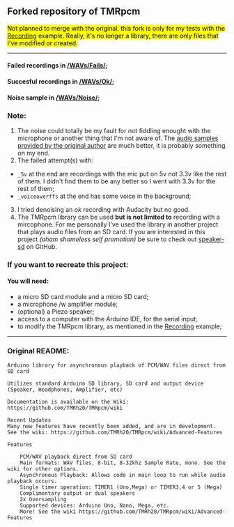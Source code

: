 ## Forked repository of TMRpcm

<mark>Not planned to merge with the original, this fork is only for my tests with the [Recording](https://github.com/sabinM1/TMRpcm/blob/master/examples/xtraFeatures/Recording/Recording.ino) example. Really, it's no longer a library, there are only files that I've modified or created.</mark>

---

#### Failed recordings in [/WAVs/Fails/](https://github.com/sabinM1/TMRpcm/tree/master/WAVs/Fails);
#### Succesful recordings in [/WAVs/Ok/](https://github.com/sabinM1/TMRpcm/tree/master/WAVs/Fails);
#### Noise sample in [/WAVs/Noise/](https://github.com/sabinM1/TMRpcm/tree/master/WAVs/Noise);

### Note:
1. The noise could totally be my fault for not fiddling enought with the microphone or another thing that I'm not aware of. The [audio samples provided by the original author](https://github.com/sabinM1/TMRpcm/tree/master/original_audio_samples) are much better, it is probably something on my end.
2. The failed attempt(s) with:
 - ```_5v``` at the end are recordings with the mic put on 5v not 3.3v like the rest of them. I didn't find them to be any better so I went with 3.3v for the rest of them;
 - ```_voiceoverffs``` at the end has some voice in the background;
3. I tried denoising an *ok* recording with Audacity but no good.
4. The TMRpcm library can be used <b>but is not limited to</b> recording with a mircophone. For me personally I've used the library in another project that plays audio files from an SD card. If you are interested in this project *(aham shameless self promotion)* be sure to check out [speaker-sd](https://github.com/sabinM1/speaker-sd) on GitHub.

### If you want to recreate this project:
#### You will need:
 - a micro SD card module and a micro SD card;
 - a microphone /w amplifier module;
 - (optional) a Piezo speaker;
 - access to a computer with the Arduino IDE, for the serial input;
 - to modify the TMRpcm library, as mentioned in the [Recording](https://github.com/sabinM1/TMRpcm/blob/master/examples/xtraFeatures/Recording/Recording.ino) example;

---

### Original README:

```
Arduino library for asynchronous playback of PCM/WAV files direct from SD card

Utilizes standard Arduino SD library, SD card and output device (Speaker, Headphones, Amplifier, etc)

Documentation is available on the Wiki: https://github.com/TMRh20/TMRpcm/wiki

Recent Updates
Many new features have recently been added, and are in development. See the wiki: https://github.com/TMRh20/TMRpcm/wiki/Advanced-Features

Features

    PCM/WAV playback direct from SD card
    Main formats: WAV files, 8-bit, 8-32khz Sample Rate, mono. See the wiki for other options.
    Asynchronous Playback: Allows code in main loop to run while audio playback occurs.
    Single timer operation: TIMER1 (Uno,Mega) or TIMER3,4 or 5 (Mega)
    Complimentary output or dual speakers
    2x Oversampling
    Supported devices: Arduino Uno, Nano, Mega, etc.
    More! See the wiki https://github.com/TMRh20/TMRpcm/wiki/Advanced-Features
```
